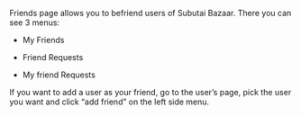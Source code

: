 Friends page allows you to befriend users of Subutai Bazaar. There you
can see 3 menus:

-   My Friends

-   Friend Requests

-   My friend Requests

If you want to add a user as your friend, go to the user’s page, pick
the user you want and click “add friend” on the left side menu.
